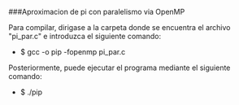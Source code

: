 ###Aproximacion de pi con paralelismo via OpenMP


Para compilar, dirigase a la carpeta donde se encuentra el archivo "pi_par.c" e introduzca el siguiente comando:

- $ gcc -o pip -fopenmp pi_par.c 

Posteriormente, puede ejecutar el programa mediante el siguiente comando:

- $ ./pip
